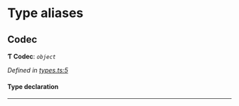 

# Type aliases

<a id="codec"></a>

##  Codec

**Ƭ Codec**: *`object`*

*Defined in [types.ts:5](https://github.com/polkadot-js/common/blob/06cc692/packages/trie-codec/src/types.ts#L5)*

#### Type declaration

___

